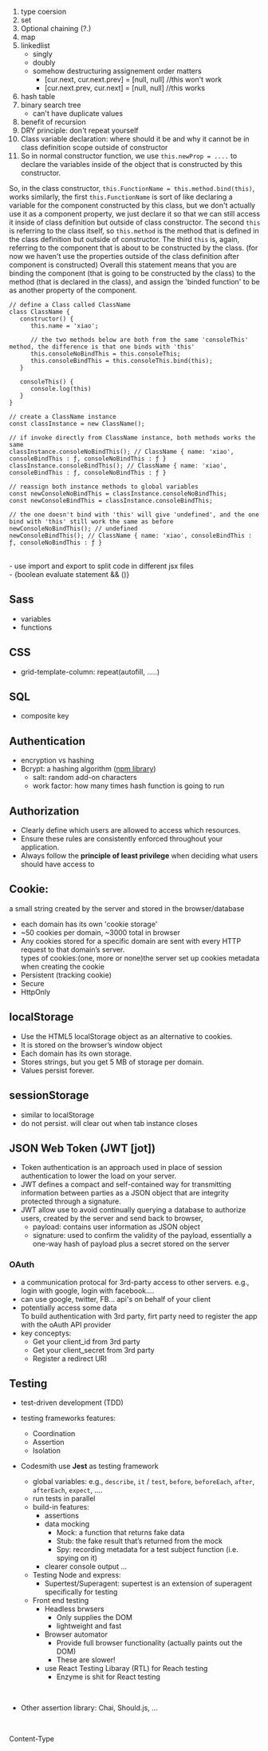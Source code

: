 1. type coersion
   <br>
1. set
   <br>
1. Optional chaining (?.)
   <br>
1. map
   <br>
1. linkedlist
   - singly
   - doubly
   - somehow destructuring assignement order matters
     - [cur.next, cur.next.prev] = [null, null] //this won't work
     - [cur.next.prev, cur.next] = [null, null] //this works
1. hash table
   <br>
1. binary search tree
   - can't have duplicate values
     <br>
1. benefit of recursion
   <br>
1. DRY principle: don't repeat yourself
   <br>
1. Class variable declaration: where should it be and why it cannot be in class definition scope outside of constructor
   <br>
1. So in normal constructor function, we use `this.newProp = ....` to declare the variables inside of the object that is constructed by this constructor.

So, in the class constructor, `this.FunctionName = this.method.bind(this)`, works similarly, the first `this.FunctionName` is sort of like declaring a variable for the component constructed by this class, but we don't actually use it as a component property, we just declare it so that we can still access it inside of class definition but outside of class constructor. The second `this` is referring to the class itself, so `this.method` is the method that is defined in the class definition but outside of constructor. The third `this` is, again, referring to the component that is about to be constructed by the class. (for now we haven't use the properties outside of the class definition after component is constructed)
Overall this statement means that you are binding the component (that is going to be constructed by the class) to the method (that is declared in the class), and assign the 'binded function' to be as another property of the component.

```
// define a Class called ClassName
class ClassName {
   constructor() {
      this.name = 'xiao';

      // the two methods below are both from the same 'consoleThis' method, the difference is that one binds with 'this'
      this.consoleNoBindThis = this.consoleThis;
      this.consoleBindThis = this.consoleThis.bind(this);
   }

   consoleThis() {
      console.log(this)
   }
}

// create a ClassName instance
const classInstance = new ClassName();

// if invoke directly from ClassName instance, both methods works the same
classInstance.consoleNoBindThis(); // ClassName { name: 'xiao', consoleBindThis : ƒ, consoleNoBindThis : ƒ }
classInstance.consoleBindThis(); // ClassName { name: 'xiao', consoleBindThis : ƒ, consoleNoBindThis : ƒ }

// reassign both instance methods to global variables
const newConsoleNoBindThis = classInstance.consoleNoBindThis;
const newConsoleBindThis = classInstance.consoleBindThis;

// the one doesn't bind with 'this' will give 'undefined', and the one bind with 'this' still work the same as before
newConsoleNoBindThis(); // undefined
newConsoleBindThis(); // ClassName { name: 'xiao', consoleBindThis : ƒ, consoleNoBindThis : ƒ }
```

<br>
- use import and export to split code in different jsx files
<br>
- {boolean evaluate statement && (<component to be renderred/>)}
<br>

## Sass

- variables
- functions

## CSS

- grid-template-column: repeat(autofill, .....)

## SQL

- composite key

## Authentication

- encryption vs hashing
- Bcrypt: a hashing algorithm ([npm library](https://github.com/kelektiv/node.bcrypt.js))
  - salt: random add-on characters
  - work factor: how many times hash function is going to run

## Authorization

- Clearly define which users are allowed to access which resources.
- Ensure these rules are consistently enforced throughout your
  application.
- Always follow the **principle of least privilege** when deciding what users should have access to

## Cookie:

a small string created by the server and stored in the browser/database

- each domain has its own 'cookie storage'
- ~50 cookies per domain, ~3000 total in browser
- Any cookies stored for a specific domain are sent with every HTTP request to that domain’s server.
  <br>
  types of cookies:(one, more or none)the server set up cookies metadata when creating the cookie
- Persistent (tracking cookie)
- Secure
- HttpOnly

## localStorage

- Use the HTML5 localStorage object as an alternative to cookies.
- It is stored on the browser’s window object
- Each domain has its own storage.
- Stores strings, but you get 5 MB of storage per domain.
- Values persist forever.

## sessionStorage

- similar to localStorage
- do not persist. will clear out when tab instance closes

## JSON Web Token (JWT [jot])

- Token authentication is an approach used in place of session authentication to lower the load on your server.
- JWT defines a compact and self-contained way for transmitting information between parties as a JSON object that are integrity protected through a signature.
- JWT allow use to avoid continually querying a database to authorize users, created by the server and send back to browser,
  - payload: contains user information as JSON object
  - signature: used to confirm the validity of the payload, essentially a one-way hash of payload plus a secret stored on the server

### OAuth

- a communication protocal for 3rd-party access to other servers. e.g., login with google, login with facebook....
- can use google, twitter, FB... api's on behalf of your client
- potentially access some data
  <br>
  To build authentication with 3rd party, firt party need to register the app with the oAuth API provider
- key conceptys:
  - Get your client_id from 3rd party
  - Get your client_secret from 3rd party
  - Register a redirect URI

## Testing

- test-driven development (TDD)
  <br>
- testing frameworks features:

  - Coordination
  - Assertion
  - Isolation
    <br>

- Codesmith use **Jest** as testing framework

  - global variables: e.g., `describe`, `it` / `test`, `before`, `beforeEach`, `after`, `afterEach`, `expect`, ....
  - run tests in parallel
  - build-in features:
    - assertions
    - data mocking
      - Mock: a function that returns fake data
      - Stub: the fake result that’s returned from the mock
      - Spy: recording metadata for a test subject function (i.e. spying on it)
    - clearer console output
      ...
      <br>
  - Testing Node and express:
    - Supertest/Superagent: supertest is an extension of superagent specifically for testing
      <br>
  - Front end testing
    - Headless brwsers
      - Only supplies the DOM
      - lightweight and fast
    - Browser automator
      - Provide full browser functionality (actually paints out the DOM)
      - These are slower!
        <br>
    - use React Testing Libaray (RTL) for Reach testing
      - Enzyme is shit for React testing

<br>

- Other assertion library: Chai, Should.js, ...

<br>

Content-Type
